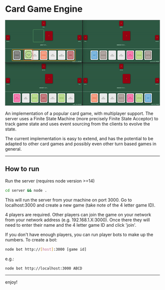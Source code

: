 # Card Game Engine

![](snippet.gif)

An implementation of a popular card game, with multiplayer support. The server uses a Finite State Machine (more precisely Finite State Acceptor) to track game state and uses event sourcing from the clients to evolve the state.

The current implementation is easy to extend, and has the potential to be adapted to other card games and possibly even other turn based games in general.

<hr>

## How to run

Run the server (requires node version >=14) 
```bash
cd server && node .
```

This will run the server from your machine on port 3000. Go to localhost:3000 and create a new game (take note of the 4 letter game ID).

4 players are required. Other players can join the game on your network from your network address (e.g. 192.168.1.X:3000). Once there they will need to enter their name and the 4 letter game ID and click 'join'.

If you don't have enough players, you can run player bots to make up the numbers. To create a bot:
```bash
node bot http://[host]:3000 [game id]
```
e.g.:
```bash
node bot http://localhost:3000 ABCD
```
<hr>

enjoy!